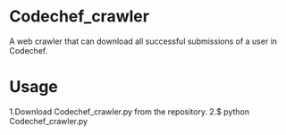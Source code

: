 # Codechef_crawler
A web crawler that can download all successful submissions of a user in Codechef.
# Usage
1.Download Codechef_crawler.py from the repository.
2.$ python Codechef_crawler.py
